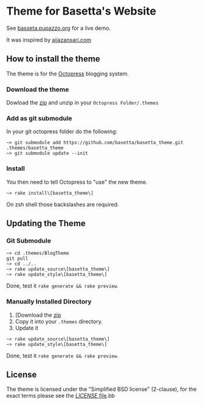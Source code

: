 # Theme for Basetta's Website #
See [basseta.pupazzo.org](http://basetta.pupazzo.org) for a live demo.

It was inspired by [aijazansari.com](http://aijazansari.com/)

## How to install the theme
The theme is for the [Octopress](https://github.com/imathis/octopress) blogging
system.

### Download the theme

Dowload the [zip](https://github.com/basetta/basetta_theme/archive/master.zip) and unzip
in your `Octopress Folder/.themes`

### Add as git submodule

In your git octopress folder do the following:

```
~> git submodule add https://github.com/basetta/basetta_theme.git .themes/basetta_theme
~> git submodule update --init
```

### Install
You then need to tell Octopress to "use" the new theme.

```
~> rake install\[basetta_theme\]
```
On zsh shell those backslashes are required.

## Updating the Theme

### Git Submodule

```Shell
~> cd .themes/BlogTheme
git pull
~> cd ../..
~> rake update_source\[basetta_theme\]
~> rake update_style\[basetta_theme\]
```

Done, test it `rake generate && rake preview`.

### Manually Installed  Directory

1. [Download the [zip](https://github.com/basetta/basetta_theme/archive/master.zip)
2. Copy it into your `.themes` directory.
3. Update it

```Shell
~> rake update_source\[basetta_theme\]
~> rake update_style\[basetta_theme\]
```

Done, test it `rake generate && rake preview`.

## License
The theme is licensed under the "Simplified BSD license" (2-clause), for the exact terms please see the [_LICENSE_ file](https://github.com/rastersize/BlogTheme/blob/develop/LICENSE).bb